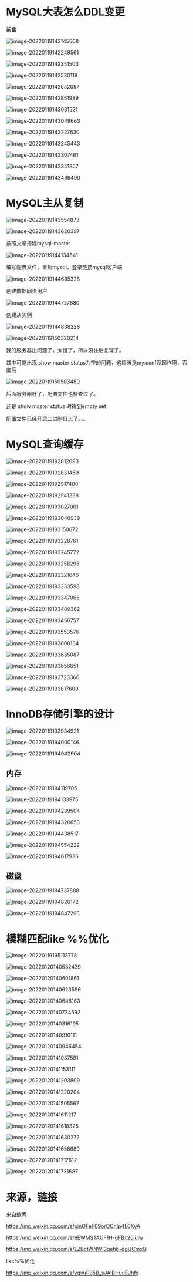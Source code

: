 # MySQL大表怎么DDL变更

**前言**

![image-20220119142145668](MySQL%E5%B8%B8%E8%A7%81%E9%97%AE%E9%A2%98.assets/image-20220119142145668.png)

![image-20220119142249561](MySQL%E5%B8%B8%E8%A7%81%E9%97%AE%E9%A2%98.assets/image-20220119142249561.png)

![image-20220119142351503](MySQL%E5%B8%B8%E8%A7%81%E9%97%AE%E9%A2%98.assets/image-20220119142351503.png)

![image-20220119142530119](MySQL%E5%B8%B8%E8%A7%81%E9%97%AE%E9%A2%98.assets/image-20220119142530119.png)

![image-20220119142652097](MySQL%E5%B8%B8%E8%A7%81%E9%97%AE%E9%A2%98.assets/image-20220119142652097.png)

![image-20220119142851989](MySQL%E5%B8%B8%E8%A7%81%E9%97%AE%E9%A2%98.assets/image-20220119142851989.png)



![image-20220119143031521](MySQL%E5%B8%B8%E8%A7%81%E9%97%AE%E9%A2%98.assets/image-20220119143031521.png)

![image-20220119143049663](MySQL%E5%B8%B8%E8%A7%81%E9%97%AE%E9%A2%98.assets/image-20220119143049663.png)







![image-20220119143227630](MySQL%E5%B8%B8%E8%A7%81%E9%97%AE%E9%A2%98.assets/image-20220119143227630.png)

![image-20220119143245443](MySQL%E5%B8%B8%E8%A7%81%E9%97%AE%E9%A2%98.assets/image-20220119143245443.png)

![image-20220119143307461](MySQL%E5%B8%B8%E8%A7%81%E9%97%AE%E9%A2%98.assets/image-20220119143307461.png)

![image-20220119143341857](MySQL%E5%B8%B8%E8%A7%81%E9%97%AE%E9%A2%98.assets/image-20220119143341857.png)

![image-20220119143436490](MySQL%E5%B8%B8%E8%A7%81%E9%97%AE%E9%A2%98.assets/image-20220119143436490.png)





# MySQL主从复制

![image-20220119143554873](MySQL%E5%B8%B8%E8%A7%81%E9%97%AE%E9%A2%98.assets/image-20220119143554873.png)

![image-20220119143620397](MySQL%E5%B8%B8%E8%A7%81%E9%97%AE%E9%A2%98.assets/image-20220119143620397.png)

按照文章搭建mysql-master

![image-20220119144134641](MySQL%E5%B8%B8%E8%A7%81%E9%97%AE%E9%A2%98.assets/image-20220119144134641.png)

编写配置文件，重启mysql，登录链接mysql客户端

![image-20220119144635328](MySQL%E5%B8%B8%E8%A7%81%E9%97%AE%E9%A2%98.assets/image-20220119144635328.png)

创建数据同步用户

![image-20220119144727880](MySQL%E5%B8%B8%E8%A7%81%E9%97%AE%E9%A2%98.assets/image-20220119144727880.png)



创建从实例

![image-20220119144838228](MySQL%E5%B8%B8%E8%A7%81%E9%97%AE%E9%A2%98.assets/image-20220119144838228.png)



![image-20220119150320214](MySQL%E5%B8%B8%E8%A7%81%E9%97%AE%E9%A2%98.assets/image-20220119150320214.png)



我的服务器出问题了，太慢了，所以没往后复现了。

其中可能出现 show master status为空的问题，这应该是my.conf没起作用，百度后

![image-20220119150503489](MySQL%E5%B8%B8%E8%A7%81%E9%97%AE%E9%A2%98.assets/image-20220119150503489.png)



后面服务器好了，配置文件也检查过了。

还是 show master status 时得到empty set

配置文件已经开启二进制日志了。。。











# MySQL查询缓存

![image-20220119192812093](MySQL%E5%B8%B8%E8%A7%81%E9%97%AE%E9%A2%98.assets/image-20220119192812093.png)

![image-20220119192831469](MySQL%E5%B8%B8%E8%A7%81%E9%97%AE%E9%A2%98.assets/image-20220119192831469.png)

![image-20220119192917400](MySQL%E5%B8%B8%E8%A7%81%E9%97%AE%E9%A2%98.assets/image-20220119192917400.png)



![image-20220119192941338](MySQL%E5%B8%B8%E8%A7%81%E9%97%AE%E9%A2%98.assets/image-20220119192941338.png)

![image-20220119193027001](MySQL%E5%B8%B8%E8%A7%81%E9%97%AE%E9%A2%98.assets/image-20220119193027001.png)



![image-20220119193040939](MySQL%E5%B8%B8%E8%A7%81%E9%97%AE%E9%A2%98.assets/image-20220119193040939.png)

![image-20220119193150672](MySQL%E5%B8%B8%E8%A7%81%E9%97%AE%E9%A2%98.assets/image-20220119193150672.png)



![image-20220119193228761](MySQL%E5%B8%B8%E8%A7%81%E9%97%AE%E9%A2%98.assets/image-20220119193228761.png)



![image-20220119193245772](MySQL%E5%B8%B8%E8%A7%81%E9%97%AE%E9%A2%98.assets/image-20220119193245772.png)

![image-20220119193258295](MySQL%E5%B8%B8%E8%A7%81%E9%97%AE%E9%A2%98.assets/image-20220119193258295.png)

![image-20220119193321646](MySQL%E5%B8%B8%E8%A7%81%E9%97%AE%E9%A2%98.assets/image-20220119193321646.png)



![image-20220119193333598](MySQL%E5%B8%B8%E8%A7%81%E9%97%AE%E9%A2%98.assets/image-20220119193333598.png)



![image-20220119193347065](MySQL%E5%B8%B8%E8%A7%81%E9%97%AE%E9%A2%98.assets/image-20220119193347065.png)

![image-20220119193409362](MySQL%E5%B8%B8%E8%A7%81%E9%97%AE%E9%A2%98.assets/image-20220119193409362.png)

![image-20220119193456757](MySQL%E5%B8%B8%E8%A7%81%E9%97%AE%E9%A2%98.assets/image-20220119193456757.png)

![image-20220119193553576](MySQL%E5%B8%B8%E8%A7%81%E9%97%AE%E9%A2%98.assets/image-20220119193553576.png)



![image-20220119193608184](MySQL%E5%B8%B8%E8%A7%81%E9%97%AE%E9%A2%98.assets/image-20220119193608184.png)



![image-20220119193635087](MySQL%E5%B8%B8%E8%A7%81%E9%97%AE%E9%A2%98.assets/image-20220119193635087.png)

![image-20220119193656651](MySQL%E5%B8%B8%E8%A7%81%E9%97%AE%E9%A2%98.assets/image-20220119193656651.png)

![image-20220119193723366](MySQL%E5%B8%B8%E8%A7%81%E9%97%AE%E9%A2%98.assets/image-20220119193723366.png)

![image-20220119193817609](MySQL%E5%B8%B8%E8%A7%81%E9%97%AE%E9%A2%98.assets/image-20220119193817609.png)



# InnoDB存储引擎的设计

![image-20220119193934921](MySQL%E5%B8%B8%E8%A7%81%E9%97%AE%E9%A2%98.assets/image-20220119193934921.png)



![image-20220119194000146](MySQL%E5%B8%B8%E8%A7%81%E9%97%AE%E9%A2%98.assets/image-20220119194000146.png)

![image-20220119194042904](MySQL%E5%B8%B8%E8%A7%81%E9%97%AE%E9%A2%98.assets/image-20220119194042904.png)



## 内存

![image-20220119194119705](MySQL%E5%B8%B8%E8%A7%81%E9%97%AE%E9%A2%98.assets/image-20220119194119705.png)

![image-20220119194133975](MySQL%E5%B8%B8%E8%A7%81%E9%97%AE%E9%A2%98.assets/image-20220119194133975.png)

![image-20220119194239504](MySQL%E5%B8%B8%E8%A7%81%E9%97%AE%E9%A2%98.assets/image-20220119194239504.png)



![image-20220119194320653](MySQL%E5%B8%B8%E8%A7%81%E9%97%AE%E9%A2%98.assets/image-20220119194320653.png)



![image-20220119194438517](MySQL%E5%B8%B8%E8%A7%81%E9%97%AE%E9%A2%98.assets/image-20220119194438517.png)

![image-20220119194554222](MySQL%E5%B8%B8%E8%A7%81%E9%97%AE%E9%A2%98.assets/image-20220119194554222.png)



![image-20220119194617936](MySQL%E5%B8%B8%E8%A7%81%E9%97%AE%E9%A2%98.assets/image-20220119194617936.png)

## 磁盘

![image-20220119194737888](MySQL%E5%B8%B8%E8%A7%81%E9%97%AE%E9%A2%98.assets/image-20220119194737888.png)

![image-20220119194820172](MySQL%E5%B8%B8%E8%A7%81%E9%97%AE%E9%A2%98.assets/image-20220119194820172.png)

![image-20220119194847293](MySQL%E5%B8%B8%E8%A7%81%E9%97%AE%E9%A2%98.assets/image-20220119194847293.png)





# 模糊匹配like %%优化

![image-20220119195113778](MySQL%E5%B8%B8%E8%A7%81%E9%97%AE%E9%A2%98.assets/image-20220119195113778.png)

![image-20220120140532439](MySQL%E5%B8%B8%E8%A7%81%E9%97%AE%E9%A2%98.assets/image-20220120140532439.png)



![image-20220120140601861](MySQL%E5%B8%B8%E8%A7%81%E9%97%AE%E9%A2%98.assets/image-20220120140601861.png)



![image-20220120140623596](MySQL%E5%B8%B8%E8%A7%81%E9%97%AE%E9%A2%98.assets/image-20220120140623596.png)

![image-20220120140646163](MySQL%E5%B8%B8%E8%A7%81%E9%97%AE%E9%A2%98.assets/image-20220120140646163.png)



![image-20220120140734592](MySQL%E5%B8%B8%E8%A7%81%E9%97%AE%E9%A2%98.assets/image-20220120140734592.png)

![image-20220120140816195](MySQL%E5%B8%B8%E8%A7%81%E9%97%AE%E9%A2%98.assets/image-20220120140816195.png)



![image-20220120140910111](MySQL%E5%B8%B8%E8%A7%81%E9%97%AE%E9%A2%98.assets/image-20220120140910111.png)



![image-20220120140946454](MySQL%E5%B8%B8%E8%A7%81%E9%97%AE%E9%A2%98.assets/image-20220120140946454.png)

![image-20220120141037591](MySQL%E5%B8%B8%E8%A7%81%E9%97%AE%E9%A2%98.assets/image-20220120141037591.png)

![image-20220120141153111](MySQL%E5%B8%B8%E8%A7%81%E9%97%AE%E9%A2%98.assets/image-20220120141153111.png)

![image-20220120141203809](MySQL%E5%B8%B8%E8%A7%81%E9%97%AE%E9%A2%98.assets/image-20220120141203809.png)

![image-20220120141220204](MySQL%E5%B8%B8%E8%A7%81%E9%97%AE%E9%A2%98.assets/image-20220120141220204.png)

![image-20220120141505567](MySQL%E5%B8%B8%E8%A7%81%E9%97%AE%E9%A2%98.assets/image-20220120141505567.png)

![image-20220120141611217](MySQL%E5%B8%B8%E8%A7%81%E9%97%AE%E9%A2%98.assets/image-20220120141611217.png)

![image-20220120141618325](MySQL%E5%B8%B8%E8%A7%81%E9%97%AE%E9%A2%98.assets/image-20220120141618325.png)



![image-20220120141630272](MySQL%E5%B8%B8%E8%A7%81%E9%97%AE%E9%A2%98.assets/image-20220120141630272.png)

![image-20220120141658689](MySQL%E5%B8%B8%E8%A7%81%E9%97%AE%E9%A2%98.assets/image-20220120141658689.png)

![image-20220120141717612](MySQL%E5%B8%B8%E8%A7%81%E9%97%AE%E9%A2%98.assets/image-20220120141717612.png)



![image-20220120141731687](MySQL%E5%B8%B8%E8%A7%81%E9%97%AE%E9%A2%98.assets/image-20220120141731687.png)















# 来源，链接

来自敖丙

https://mp.weixin.qq.com/s/pinOFeF09orQCnIp4L6XyA

https://mp.weixin.qq.com/s/eEWMSTAUF1H-gFBx26jujw

https://mp.weixin.qq.com/s/LZBctWNWi3qehb-dgUCmxQ

like%%优化

https://mp.weixin.qq.com/s/ygvuP35B_sJAlBHuuEJhfg